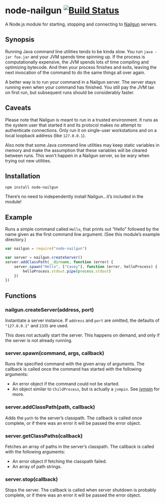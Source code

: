 node-nailgun   [![Build Status](https://travis-ci.org/DesertNet/node-nailgun.png?branch=master)](https://travis-ci.org/DesertNet/node-nailgun)
============

A Node.js module for starting, stopping and connecting to [Nailgun](http://martiansoftware.com/nailgun/) servers.


Synopsis
--------

Running Java command line utilities tends to be kinda slow. You run `java -jar foo.jar` and your JVM spends time spinning up. If the process is computationally expensive, the JVM spends lots of time compiling and optimizing bytecode. And then your process finishes and exits, leaving the next invocation of the command to do the same things all over again.

A better way is to run your command in a Nailgun server. The server stays running even when your command has finished. You still pay the JVM tax on first run, but subsequent runs should be considerably faster.


Caveats
-------

Please note that Nailgun is meant to run in a trusted environment. It runs as the system user that started it and its protocol makes no attempt to authenticate connections. Only run it on single-user workstations and on a local loopback address (like `127.0.0.1`).

Also note that some Java command line utilities may keep static variables in memory and make the assumption that these variables will be cleared between runs. This won’t happen in a Nailgun server, so be wary when trying out new utilities.


Installation
------------

```shell
npm install node-nailgun
```

There’s no need to independently install Nailgun…it’s included in the module!


Example
-------

Runs a simple command called `Hello`, that prints out “Hello” followed by the name given as the first command line argument. (See this module’s example directory.)

```javascript
var nailgun = require("node-nailgun")

var server = nailgun.createServer()
server.addClassPath(__dirname, function (error) {
    server.spawn("Hello", ["Casey"], function (error, helloProcess) {
        helloProcess.stdout.pipe(process.stdout)
    })
})
```

Functions
---------

### nailgun.createServer(address, port)

Instantiate a server instance. If `address` and `port` are omitted, the defaults of `"127.0.0.1"` and `2335` are used.

This does not actually start the server. This happens on demand, and only if the server is not already running.


### server.spawn(command, args, callback)

Runs the specified command with the given array of arguments. The callback is called once the command has started with the following arguments:

  * An error object if the command could not be started.
  * An object similar to `ChildProcess`, but is actually a `jvmpin`. See [jvmpin](https://npmjs.org/package/jvmpin) for more.


### server.addClassPath(path, callback)

Adds the `path` to the server’s classpath. The callback is called once complete, or if there was an error it will be passed the error object.


### server.getClassPaths(callback)

Fetches an array of paths in the server’s classpath. The callback is called with the following arguments:

  * An error object if fetching the classpath failed.
  * An array of path strings.


### server.stop(callback)

Stops the server. The callback is called when server shutdown is probably complete, or if there was an error it will be passed the error object.

